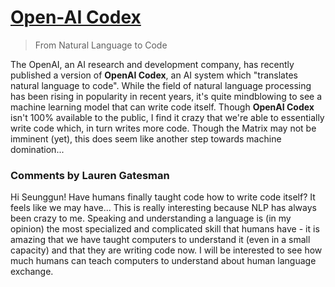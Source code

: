 # [Open-AI Codex](https://openai.com/blog/openai-codex/)

> From Natural Language to Code

The OpenAI, an AI research and development company, has recently published a version of **OpenAI Codex**, an AI system which "translates natural language to code". While the field of natural language processing has been rising in popularity in recent years, it's quite mindblowing to see a machine learning model that can write code itself. Though **OpenAI Codex** isn't 100% available to the public, I find it crazy that we're able to essentially write code which, in turn writes more code. Though the Matrix may not be imminent (yet), this does seem like another step towards machine domination...

### Comments by Lauren Gatesman

Hi Seunggun! Have humans finally taught code how to write code itself? It feels like we may have... This is really interesting because NLP has always been crazy to me. Speaking and understanding a language is (in my opinion) the most specialized and complicated skill that humans have - it is amazing that we have taught computers to understand it (even in a small capacity) and that they are writing code now. I will be interested to see how much humans can teach computers to understand about human language exchange.